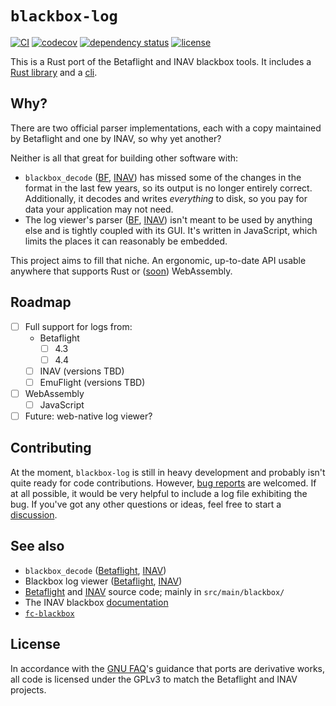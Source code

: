 # `blackbox-log`

[![CI](https://github.com/wetheredge/blackbox/actions/workflows/ci.yaml/badge.svg)](https://github.com/wetheredge/blackbox/actions/workflows/ci.yaml)
[![codecov](https://codecov.io/gh/wetheredge/blackbox/branch/main/graph/badge.svg)](https://codecov.io/gh/wetheredge/blackbox)
[![dependency status](https://deps.rs/repo/github/wetheredge/blackbox/status.svg)](https://deps.rs/repo/github/wetheredge/blackbox)
[![license](https://img.shields.io/github/license/wetheredge/blackbox)](https://github.com/wetheredge/blackbox/blob/main/COPYING)

This is a Rust port of the Betaflight and INAV blackbox tools. It includes a
[Rust library](./blackbox-log) and a [cli](./blackbox-log-cli).

## Why?

There are two official parser implementations, each with a copy maintained by
Betaflight and one by INAV, so why yet another?

Neither is all that great for building other software with:
- `blackbox_decode` ([BF][bf-tools], [INAV][inav-tools]) has missed some of
  the changes in the format in the last few years, so its output is no longer
  entirely correct. Additionally, it decodes and writes *everything* to disk,
  so you pay for data your application may not need.
- The log viewer's parser ([BF][bf-viewer], [INAV][inav-viewer]) isn't meant to
  be used by anything else and is tightly coupled with its GUI. It's written in
  JavaScript, which limits the places it can reasonably be embedded.

This project aims to fill that niche. An ergonomic, up-to-date API usable
anywhere that supports Rust or
([soon](https://github.com/wetheredge/blackbox/tree/wasm)) WebAssembly.

## Roadmap

- [ ] Full support for logs from:
  - Betaflight
    - [ ] 4.3
    - [ ] 4.4
  - [ ] INAV (versions TBD)
  - [ ] EmuFlight (versions TBD)
- [ ] WebAssembly
  - [ ] JavaScript
- [ ] Future: web-native log viewer?

## Contributing

At the moment, `blackbox-log` is still in heavy development and probably isn't
quite ready for code contributions. However, [bug reports][bugs] are welcomed.
If at all possible, it would be very helpful to include a log file exhibiting
the bug. If you've got any other questions or ideas, feel free to start a
[discussion][discussions].

## See also

- `blackbox_decode` ([Betaflight][bf-tools], [INAV][inav-tools])
- Blackbox log viewer ([Betaflight][bf-viewer], [INAV][inav-viewer])
- [Betaflight][betaflight] and [INAV][inav] source code; mainly in `src/main/blackbox/`
- The INAV blackbox [documentation](https://github.com/iNavFlight/inav/blob/master/docs/development/Blackbox%20Internals.md)
- [`fc-blackbox`](https://lib.rs/crates/fc-blackbox)

## License

In accordance with the [GNU FAQ][gpl-ports]'s guidance that ports are
derivative works, all code is licensed under the GPLv3 to match the Betaflight
and INAV projects.

[bf-tools]: https://github.com/betaflight/blackbox-tools
[bf-viewer]: https://github.com/betaflight/blackbox-log-viewer
[inav-tools]: https://github.com/iNavFlight/blackbox-tools
[inav-viewer]: https://github.com/iNavFlight/blackbox-log-viewer
[betaflight]: https://github.com/betaflight/betaflight
[inav]: https://github.com/iNavFlight/inav
[emuflight]: https://github.com/emuflight/EmuFlight
[bugs]: https://github.com/wetheredge/blackbox/issues
[discussions]: https://github.com/wetheredge/blackbox/discussions
[gpl-ports]: https://www.gnu.org/licenses/gpl-faq.html#TranslateCode

